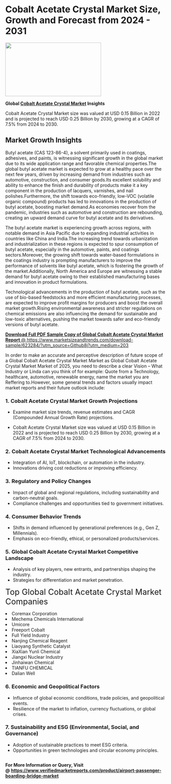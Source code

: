 <H1>Cobalt Acetate Crystal Market Size, Growth and Forecast from 2024 - 2031</H1><img class="aligncenter size-medium wp-image-584254" src="https://thirdeyenews.in/wp-content/uploads/2024/09/Global-Market-Research-300x168.jpeg" alt="" width="300" height="168" /><p><strong>Global&nbsp;<a href="https://www.marketsizeandtrends.com/download-sample/623284/?utm_source=Github8j?utm_medium=203">Cobalt Acetate Crystal Market</a> Insights</strong></p><p>Cobalt Acetate Crystal Market size was valued at USD 0.15 Billion in 2022 and is projected to reach USD 0.25 Billion by 2030, growing at a CAGR of 7.5% from 2024 to 2030.</p><p><h2>Market Growth Insights</h2> <p>Butyl acetate (CAS 123-86-4), a solvent primarily used in coatings, adhesives, and paints, is witnessing significant growth in the global market due to its wide application range and favorable chemical properties.The global butyl acetate market is expected to grow at a healthy pace over the next few years, driven by increasing demand from industries such as automotive, construction, and consumer goods.Its excellent solubility and ability to enhance the finish and durability of products make it a key component in the production of lacquers, varnishes, and nail polishes.Furthermore, the shift towards eco-friendly, low-VOC (volatile organic compound) products has led to innovations in the production of butyl acetate, boosting market demand.As economies recover from the pandemic, industries such as automotive and construction are rebounding, creating an upward demand curve for butyl acetate and its derivatives.</p> <p><a href="#"></a></p> <p>The butyl acetate market is experiencing growth across regions, with notable demand in Asia Pacific due to expanding industrial activities in countries like China and India.The increasing trend towards urbanization and industrialization in these regions is expected to spur consumption of butyl acetate, especially in the automotive, paints, and coatings sectors.Moreover, the growing shift towards water-based formulations in the coatings industry is prompting manufacturers to improve the performance of solvents like butyl acetate, which is fostering the growth of the market.Additionally, North America and Europe are witnessing a stable demand for butyl acetate owing to their established manufacturing bases and innovation in product formulations.</p> <p>Technological advancements in the production of butyl acetate, such as the use of bio-based feedstocks and more efficient manufacturing processes, are expected to improve profit margins for producers and boost the overall market growth.Rising environmental awareness and stricter regulations on chemical emissions are also influencing the demand for sustainable and low-toxic alternatives, pushing the market towards safer and eco-friendly versions of butyl acetate.</p> <p><a href="#"></p><p><span class=""><strong>Download Full PDF Sample Copy of Global Cobalt Acetate Crystal Market Report</strong> @ <a href="https://www.marketsizeandtrends.com/download-sample/623284/?utm_source=Github8j?utm_medium=203" target="_blank">https://www.marketsizeandtrends.com/download-sample/623284/?utm_source=Github8j?utm_medium=203</a></span></p><p>In order to make an accurate and perceptive description of future scope of a Global&nbsp;Cobalt Acetate Crystal Market Market as Global&nbsp;Cobalt Acetate Crystal Market Market of 2025, you need to describe a clear Vision &ndash; What Industry or Linda can you think of for example: Quote from a Technology, healthcare, automotive, renewable energy, name the market you are Reffering to.However, some general trends and factors usually impact market reports and their future outlook include:</p><h3>1.&nbsp;<strong>Cobalt Acetate Crystal Market Growth Projections</strong></h3><ul><li>Examine market size trends, revenue estimates and CAGR (Compounded Annual Growth Rate) projections.</li><li><p>Cobalt Acetate Crystal Market size was valued at USD 0.15 Billion in 2022 and is projected to reach USD 0.25 Billion by 2030, growing at a CAGR of 7.5% from 2024 to 2030.</p></li></ul><h3>2.&nbsp;<strong>Cobalt Acetate Crystal Market Technological Advancements</strong></h3><ul><li>Integration of AI, IoT, blockchain, or automation in the industry.</li><li>Innovations driving cost reductions or improving efficiency.</li></ul><h3>3.&nbsp;<strong>Regulatory and Policy Changes</strong></h3><ul><li>Impact of global and regional regulations, including sustainability and carbon-neutral goals.</li><li>Compliance challenges and opportunities tied to government initiatives.</li></ul><h3>4.&nbsp;<strong>Consumer Behavior Trends</strong></h3><ul><li>Shifts in demand influenced by generational preferences (e.g., Gen Z, Millennials).</li><li>Emphasis on eco-friendly, ethical, or personalized products/services.</li></ul><h3>5.&nbsp;<strong>Global Cobalt Acetate Crystal Market Competitive Landscape</strong></h3><ul><li>Analysis of key players, new entrants, and partnerships shaping the industry.</li><li>Strategies for differentiation and market penetration.</li></ul><p data-pm-slice="1 1 []"><span style="color: inherit; font-family: inherit; font-size: 25px;">Top Global Cobalt Acetate Crystal Market Companies</span></p><div class="" data-test-id=""><p><li>Coremax Corporation</li><li> Mechema Chemicals International</li><li> Umicore</li><li> Freeport Cobalt</li><li> Full Yield Industry</li><li> Nanjing Chemical Reagent</li><li> Liaoyang Synthetic Catalyst</li><li> XiaXian Yunli Chemical</li><li> Jiangxi Nuclear Industry</li><li> Jinhaiwan Chemical</li><li> TIANFU CHEMICAL</li><li> Dalian Well</li></p></div><h3>6.&nbsp;<strong>Economic and Geopolitical Factors</strong></h3><ul><li>Influence of global economic conditions, trade policies, and geopolitical events.</li><li>Resilience of the market to inflation, currency fluctuations, or global crises.</li></ul><h3>7.&nbsp;<strong>Sustainability and ESG (Environmental, Social, and Governance)</strong></h3><ul><li>Adoption of sustainable practices to meet ESG criteria.</li><li>Opportunities in green technologies and circular economy principles.</li></ul><h2><strong style="font-size: 14px;">For More Information or Query, Visit @&nbsp;</strong><a style="background-color: #ffffff; font-size: 14px;" href="https://www.marketsizeandtrends.com/report/cobalt-acetate-crystal-market/" target="_blank">https://www.verifiedmarketreports.com/product/airport-passenger-boarding-bridge-market</a></h2>